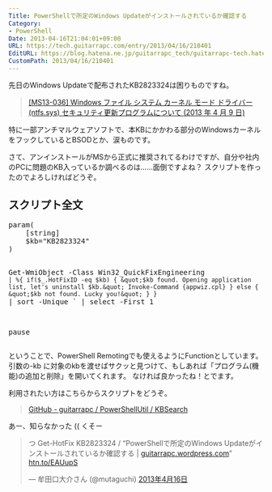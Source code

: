 ```yaml
---
Title: PowerShellで所定のWindows Updateがインストールされているか確認する
Category:
- PowerShell
Date: 2013-04-16T21:04:01+09:00
URL: https://tech.guitarrapc.com/entry/2013/04/16/210401
EditURL: https://blog.hatena.ne.jp/guitarrapc_tech/guitarrapc-tech.hatenablog.com/atom/entry/11696248318757675607
CustomPath: 2013/04/16/210401
---
```


先日のWindows Updateで配布されたKB2823324は困りものですね。

<blockquote><a href="http://support.microsoft.com/kb/2823324/ja" target="_blank">[MS13-036] Windows ファイル システム カーネル モード ドライバー (ntfs.sys) セキュリティ更新プログラムについて (2013 年 4 月 9 日)</a></blockquote>

特に一部アンチマルウェアソフトで、本KBにかかわる部分のWindowsカーネルをフックしているとBSODとか、涙ものです。

さて、アンインストールがMSから正式に推奨されてるわけですが、自分や社内のPCに問題のKB入っているか調べるのは……面倒ですよね？
スクリプトを作ったのでよろしければどうぞ。



<h2>スクリプト全文</h2>
<pre class="brush: powershell">
param(
    [string]
    $kb=&quot;KB2823324&quot;
)


Get-WmiObject -Class Win32_QuickFixEngineering `
    | %{
        if($_.HotFixID -eq $kb)
        {
            &quot;$kb found. Opening application list, let's uninstall $kb.&quot;
            Invoke-Command {appwiz.cpl}
        }
        else
        {
            &quot;$kb not found. Lucky you!&quot;
        }
    } `
    | sort -Unique `
    | select -First 1

pause
</pre>

ということで、PowerShell Remotingでも使えるようにFunctionとしています。
引数の-kb に対象のkbを渡せばサクッと見つけて、もしあれば「プログラム(機能)の追加と削除」を開いてくれます。
なければ良かったね！とでます。

利用されたい方はこちらからスクリプトをどうぞ。
<blockquote><a href="https://github.com/guitarrapc/PowerShellUtil/tree/master/KBSearch" target="_blank">GitHub - guitarrapc / PowerShellUtil / KBSearch </a></blockquote>

あー、知らなかった (( くそー
<blockquote class="twitter-tweet" lang="ja"><p>つ Get-HotFix KB2823324 / “PowerShellで所定のWindows Updateがインストールされているか確認する | <a href="http://t.co/POsfuTWu2w" title="http://guitarrapc.wordpress.com">guitarrapc.wordpress.com</a>” <a href="http://t.co/QUlnn7Dhat" title="http://htn.to/EAUupS">htn.to/EAUupS</a></p>&mdash; 牟田口大介さん (@mutaguchi) <a href="https://twitter.com/mutaguchi/status/324279119875547137">2013年4月16日</a></blockquote>

